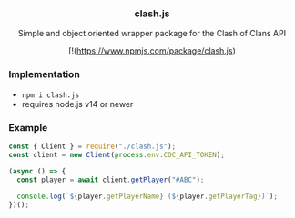 <div align="center">
  
  ### clash.js
  
  Simple and object oriented wrapper package for the Clash of Clans API
  
  [!(https://www.npmjs.com/package/clash.js)

</div>

### Implementation
  
- ```npm i clash.js```
- requires node.js v14 or newer
  
### Example
  
```js
const { Client } = require("./clash.js");
const client = new Client(process.env.COC_API_TOKEN);

(async () => {
  const player = await client.getPlayer("#ABC");
  
  console.log(`${player.getPlayerName} (${player.getPlayerTag})`);
})();
```
